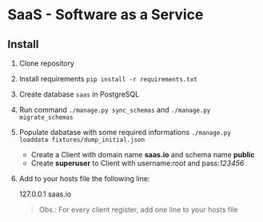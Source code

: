 SaaS - Software as a Service
====

Install
----

1. Clone repository
2. Install requirements `pip install -r requirements.txt`
3. Create database `saas` in PostgreSQL
4. Run command `./manage.py sync_schemas` and `./manage.py migrate_schemas`
5. Populate dabatase with some required informations `./manage.py loaddata fixtures/dump_initial.json`
    - Create a Client with domain name **saas.io** and schema name **public**
    - Create **superuser** to Client with username:*root* and pass:*123456*
6. Add to your hosts file the following line:

    127.0.0.1           saas.io

    > Obs.: For every client register, add one line to your hosts file
